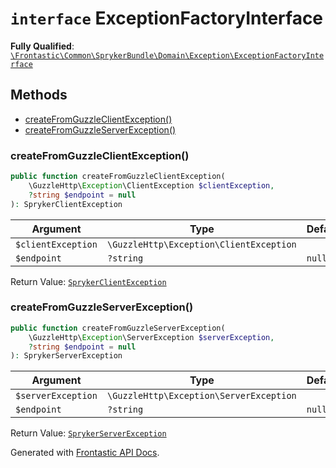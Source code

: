 # `interface`  ExceptionFactoryInterface

**Fully Qualified**: [`\Frontastic\Common\SprykerBundle\Domain\Exception\ExceptionFactoryInterface`](../../../../../src/php/SprykerBundle/Domain/Exception/ExceptionFactoryInterface.php)

## Methods

* [createFromGuzzleClientException()](#createfromguzzleclientexception)
* [createFromGuzzleServerException()](#createfromguzzleserverexception)

### createFromGuzzleClientException()

```php
public function createFromGuzzleClientException(
    \GuzzleHttp\Exception\ClientException $clientException,
    ?string $endpoint = null
): SprykerClientException
```

Argument|Type|Default|Description
--------|----|-------|-----------
`$clientException`|`\GuzzleHttp\Exception\ClientException`||
`$endpoint`|`?string`|`null`|

Return Value: [`SprykerClientException`](SprykerClientException.md)

### createFromGuzzleServerException()

```php
public function createFromGuzzleServerException(
    \GuzzleHttp\Exception\ServerException $serverException,
    ?string $endpoint = null
): SprykerServerException
```

Argument|Type|Default|Description
--------|----|-------|-----------
`$serverException`|`\GuzzleHttp\Exception\ServerException`||
`$endpoint`|`?string`|`null`|

Return Value: [`SprykerServerException`](SprykerServerException.md)

Generated with [Frontastic API Docs](https://github.com/FrontasticGmbH/apidocs).
